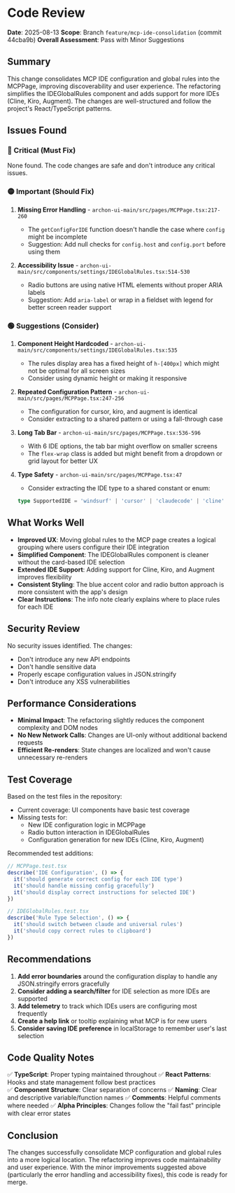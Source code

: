 # Code Review

**Date**: 2025-08-13
**Scope**: Branch `feature/mcp-ide-consolidation` (commit 44cba9b)
**Overall Assessment**: Pass with Minor Suggestions

## Summary

This change consolidates MCP IDE configuration and global rules into the MCPPage, improving discoverability and user experience. The refactoring simplifies the IDEGlobalRules component and adds support for more IDEs (Cline, Kiro, Augment). The changes are well-structured and follow the project's React/TypeScript patterns.

## Issues Found

### 🔴 Critical (Must Fix)

None found. The code changes are safe and don't introduce any critical issues.

### 🟡 Important (Should Fix)

1. **Missing Error Handling** - `archon-ui-main/src/pages/MCPPage.tsx:217-260`
   - The `getConfigForIDE` function doesn't handle the case where `config` might be incomplete
   - Suggestion: Add null checks for `config.host` and `config.port` before using them

2. **Accessibility Issue** - `archon-ui-main/src/components/settings/IDEGlobalRules.tsx:514-530`
   - Radio buttons are using native HTML elements without proper ARIA labels
   - Suggestion: Add `aria-label` or wrap in a fieldset with legend for better screen reader support

### 🟢 Suggestions (Consider)

1. **Component Height Hardcoded** - `archon-ui-main/src/components/settings/IDEGlobalRules.tsx:535`
   - The rules display area has a fixed height of `h-[400px]` which might not be optimal for all screen sizes
   - Consider using dynamic height or making it responsive

2. **Repeated Configuration Pattern** - `archon-ui-main/src/pages/MCPPage.tsx:247-256`
   - The configuration for cursor, kiro, and augment is identical
   - Consider extracting to a shared pattern or using a fall-through case

3. **Long Tab Bar** - `archon-ui-main/src/pages/MCPPage.tsx:536-596`
   - With 6 IDE options, the tab bar might overflow on smaller screens
   - The `flex-wrap` class is added but might benefit from a dropdown or grid layout for better UX

4. **Type Safety** - `archon-ui-main/src/pages/MCPPage.tsx:47`
   - Consider extracting the IDE type to a shared constant or enum:
   ```typescript
   type SupportedIDE = 'windsurf' | 'cursor' | 'claudecode' | 'cline' | 'kiro' | 'augment';
   ```

## What Works Well

- **Improved UX**: Moving global rules to the MCP page creates a logical grouping where users configure their IDE integration
- **Simplified Component**: The IDEGlobalRules component is cleaner without the card-based IDE selection
- **Extended IDE Support**: Adding support for Cline, Kiro, and Augment improves flexibility
- **Consistent Styling**: The blue accent color and radio button approach is more consistent with the app's design
- **Clear Instructions**: The info note clearly explains where to place rules for each IDE

## Security Review

No security issues identified. The changes:
- Don't introduce any new API endpoints
- Don't handle sensitive data
- Properly escape configuration values in JSON.stringify
- Don't introduce any XSS vulnerabilities

## Performance Considerations

- **Minimal Impact**: The refactoring slightly reduces the component complexity and DOM nodes
- **No New Network Calls**: Changes are UI-only without additional backend requests
- **Efficient Re-renders**: State changes are localized and won't cause unnecessary re-renders

## Test Coverage

Based on the test files in the repository:
- Current coverage: UI components have basic test coverage
- Missing tests for:
  - New IDE configuration logic in MCPPage
  - Radio button interaction in IDEGlobalRules
  - Configuration generation for new IDEs (Cline, Kiro, Augment)

Recommended test additions:
```typescript
// MCPPage.test.tsx
describe('IDE Configuration', () => {
  it('should generate correct config for each IDE type')
  it('should handle missing config gracefully')
  it('should display correct instructions for selected IDE')
})

// IDEGlobalRules.test.tsx  
describe('Rule Type Selection', () => {
  it('should switch between claude and universal rules')
  it('should copy correct rules to clipboard')
})
```

## Recommendations

1. **Add error boundaries** around the configuration display to handle any JSON.stringify errors gracefully
2. **Consider adding a search/filter** for IDE selection as more IDEs are supported
3. **Add telemetry** to track which IDEs users are configuring most frequently
4. **Create a help link** or tooltip explaining what MCP is for new users
5. **Consider saving IDE preference** in localStorage to remember user's last selection

## Code Quality Notes

✅ **TypeScript**: Proper typing maintained throughout
✅ **React Patterns**: Hooks and state management follow best practices  
✅ **Component Structure**: Clear separation of concerns
✅ **Naming**: Clear and descriptive variable/function names
✅ **Comments**: Helpful comments where needed
✅ **Alpha Principles**: Changes follow the "fail fast" principle with clear error states

## Conclusion

The changes successfully consolidate MCP configuration and global rules into a more logical location. The refactoring improves code maintainability and user experience. With the minor improvements suggested above (particularly the error handling and accessibility fixes), this code is ready for merge.